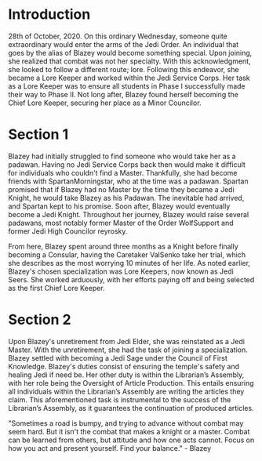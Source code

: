 # Introduction

28th of October, 2020.
On this ordinary Wednesday, someone quite extraordinary would enter the arms of the Jedi Order.
An individual that goes by the alias of Blazey would become something special.
Upon joining, she realized that combat was not her specialty.
With this acknowledgment, she looked to follow a different route; lore.
Following this endeavor, she became a Lore Keeper and worked within the Jedi Service Corps.
Her task as a Lore Keeper was to ensure all students in Phase I successfully made their way to Phase II.
Not long after, Blazey found herself becoming the Chief Lore Keeper, securing her place as a Minor Councilor.

# Section 1

Blazey had initially struggled to find someone who would take her as a padawan.
Having no Jedi Service Corps back then would make it difficult for individuals who couldn't find a Master.
Thankfully, she had become friends with SpartanMorningstar, who at the time was a padawan.
Spartan promised that if Blazey had no Master by the time they became a Jedi Knight, he would take Blazey as his Padawan.
The inevitable had arrived, and Spartan kept to his promise.
Soon after, Blazey would eventually become a Jedi Knight.
Throughout her journey, Blazey would raise several padawans, most notably former Master of the Order WolfSupport and former Jedi High Councilor reyrosky.

From here, Blazey spent around three months as a Knight before finally becoming a Consular, having the Caretaker ValSenko take her trial, which she describes as the most worrying 10 minutes of her life.
As noted earlier, Blazey's chosen specialization was Lore Keepers, now known as Jedi Seers.
She worked arduously, with her efforts paying off and being selected as the first Chief Lore Keeper.

# Section 2

Upon Blazey's unretirement from Jedi Elder, she was reinstated as a Jedi Master.
With the unretirement, she had the task of joining a specialization.
Blazey settled with becoming a Jedi Sage under the Council of First Knowledge.
Blazey's duties consist of ensuring the temple's safety and healing Jedi if need be.
Her other duty is within the Librarian’s Assembly, with her role being the Oversight of Article Production.
This entails ensuring all individuals within the Librarian’s Assembly are writing the articles they claim.
This aforementioned task is instrumental to the success of the Librarian’s Assembly, as it guarantees the continuation of produced articles.

"Sometimes a road is bumpy, and trying to advance without combat may seem hard.
But it isn't the combat that makes a knight or a master.
Combat can be learned from others, but attitude and how one acts cannot.
Focus on how you act and present yourself.
Find your balance." - Blazey

